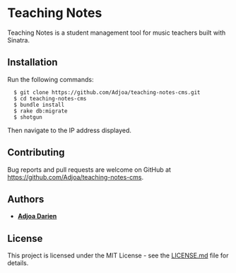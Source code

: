 # Teaching Notes

Teaching Notes is a student management tool for music teachers built with Sinatra. 

## Installation

Run the following commands:
```
  $ git clone https://github.com/Adjoa/teaching-notes-cms.git
  $ cd teaching-notes-cms
  $ bundle install
  $ rake db:migrate
  $ shotgun
```
Then navigate to the IP address displayed.

## Contributing

Bug reports and pull requests are welcome on GitHub at https://github.com/Adjoa/teaching-notes-cms.

## Authors

* [**Adjoa Darien** ](https://github.com/Adjoa)

## License

This project is licensed under the MIT License - see the [LICENSE.md](LICENSE.md) file for details.
